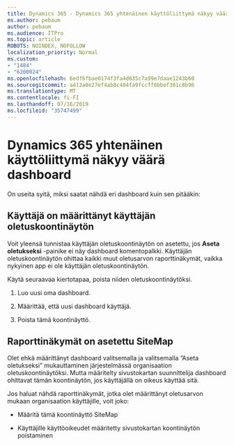 ```yaml
---
title: Dynamics 365 - Dynamics 365 yhtenäinen käyttöliittymä näkyy väärä Dashboard
ms.author: pebaum
author: pebaum
ms.audience: ITPro
ms.topic: article
ROBOTS: NOINDEX, NOFOLLOW
localization_priority: Normal
ms.custom:
- "1484"
- "6200024"
ms.openlocfilehash: 6edf6fbae0174f3fa4d635c7a99e7daae1243b60
ms.sourcegitcommit: a413a0e27ef4ab8c484fa9fccff8bbef381c8b96
ms.translationtype: MT
ms.contentlocale: fi-FI
ms.lasthandoff: 07/16/2019
ms.locfileid: "35747499"
---
```

# <a name="wrong-dashboard-shows-in-dynamics-365-unified-interface"></a>Dynamics 365 yhtenäinen käyttöliittymä näkyy väärä dashboard

On useita syitä, miksi saatat nähdä eri dashboard kuin sen pitääkin:

## <a name="the-user-has-set-a-user-default-dashboard"></a>Käyttäjä on määrittänyt käyttäjän oletuskoontinäytön 

Voit yleensä tunnistaa käyttäjän oletuskoontinäytön on asetettu, jos **Aseta oletukseksi** -painike ei näy dashboard komentopalkki. Käyttäjän oletuskoontinäytön ohittaa kaikki muut oletusarvon raporttinäkymät, vaikka nykyinen app ei ole käyttäjän oletuskoontinäytön.

Käytä seuraavaa kiertotapaa, poista niiden oletuskoontinäytöksi.

1. Luo uusi oma dashboard.

2. Määrittää, että uusi dashboard käyttäjä.

3. Poista tämä koontinäyttö.

## <a name="the-dashboard-is-set-in-the-sitemap"></a>Raporttinäkymät on asetettu SiteMap

Olet ehkä määrittänyt dashboard valitsemalla ja valitsemalla ”Aseta oletukseksi” mukauttaminen järjestelmässä organisaation oletuskoontinäytöksi. Mutta määritelty sivustokartan suunnittelija dashboard ohittavat tämän koontinäytön, jos käyttäjällä on oikeus käyttää sitä.

Jos haluat nähdä raporttinäkymät, jotka olet määrittänyt oletusarvon mukaan organisaation käyttäjille, voit joko:

* Määritä tämä koontinäyttö SiteMap

* Käyttäjille käyttöoikeudet määritetty sivustokartan koontinäytön poistaminen
